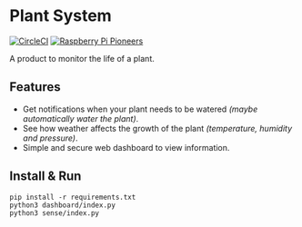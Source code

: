 # Plant System

[![CircleCI](https://img.shields.io/circleci/project/github/malvern-code-club/plant-system.svg?style=flat-square)](https://circleci.com/gh/malvern-code-club/plant-system) [![Raspberry Pi Pioneers](https://img.shields.io/badge/made%20for-Raspberry%20Pi%20Pioneers-red.svg?style=flat-square)](https://www.raspberrypi.org/pioneers/)

A product to monitor the life of a plant.

## Features

* Get notifications when your plant needs to be watered *(maybe automatically water the plant)*.
* See how weather affects the growth of the plant *(temperature, humidity and pressure)*.
* Simple and secure web dashboard to view information.

## Install & Run

```
pip install -r requirements.txt
python3 dashboard/index.py
python3 sense/index.py
```
